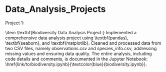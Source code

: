 # Data_Analysis_Projects

Project 1:

\item \textbf{Biodiversity Data Analysis Project:} Implemented a comprehensive data analysis project using \textbf{pandas}, \textbf{seaborn}, and \textbf{matplotlib}. Cleaned and processed data from two CSV files, namely observations.csv and species_info.csv, addressing missing values and ensuring data quality. The entire analysis, including code details and comments, is documented in the Jupyter Notebook: \href{link/to/biodiversity.ipynb}{\textcolor{blue}{biodiversity.ipynb}}.
